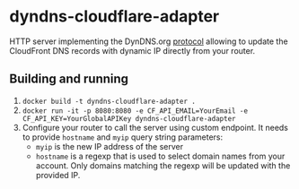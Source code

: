 # dyndns-cloudflare-adapter
HTTP server implementing the DynDNS.org [protocol](https://help.dyn.com/remote-access-api/perform-update/)
allowing to update the CloudFront DNS records with dynamic IP directly from your router.

## Building and running
1. `docker build -t dyndns-cloudflare-adapter .`
2. `docker run -it -p 8080:8080 -e CF_API_EMAIL=YourEmail -e CF_API_KEY=YourGlobalAPIKey dyndns-cloudflare-adapter`
3. Configure your router to call the server using custom endpoint.
   It needs to provide `hostname` and `myip` query string parameters:
    - `myip` is the new IP address of the server
    - `hostname` is a regexp that is used to select domain names from your account. 
      Only domains matching the regexp will be updated with the provided IP.

